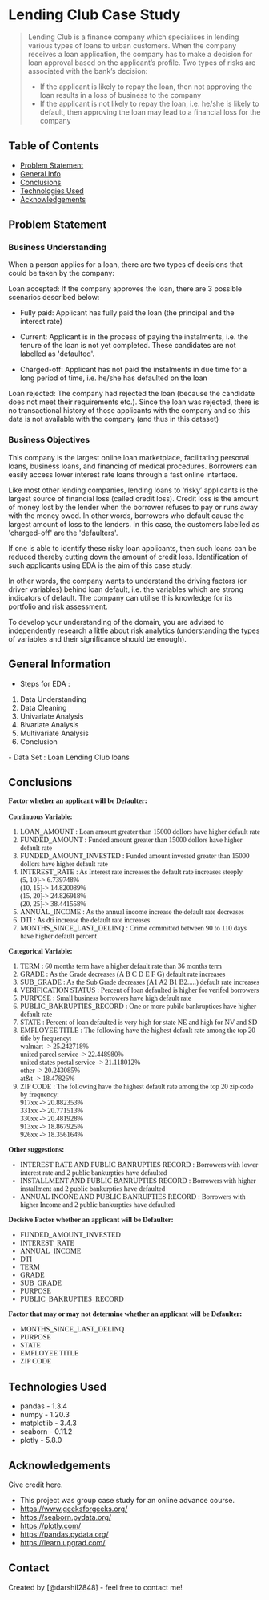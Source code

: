 # Lending Club Case Study
> Lending Club is a finance company which specialises in lending various types of loans to urban customers.
> When the company receives a loan application, the company has to make a decision for loan approval based on the applicant’s profile. Two types of risks are associated with the bank’s decision:
> * If the applicant is likely to repay the loan, then not approving the loan results in a loss of business to the company
> * If the applicant is not likely to repay the loan, i.e. he/she is likely to default, then approving the loan may lead to a financial loss for the company


## Table of Contents
* [Problem Statement](#problem-statement)
* [General Info](#general-information)
* [Conclusions](#conclusions)
* [Technologies Used](#technologies-used)
* [Acknowledgements](#acknowledgements)

<!-- You can include any other section that is pertinent to your problem -->

## Problem Statement
### Business Understanding
When a person applies for a loan, there are two types of decisions that could be taken by the company:

Loan accepted: If the company approves the loan, there are 3 possible scenarios described below:

* Fully paid: Applicant has fully paid the loan (the principal and the interest rate)

* Current: Applicant is in the process of paying the instalments, i.e. the tenure of the loan is not yet completed. These candidates are not labelled as 'defaulted'.

* Charged-off: Applicant has not paid the instalments in due time for a long period of time, i.e. he/she has defaulted on the loan 

Loan rejected: The company had rejected the loan (because the candidate does not meet their requirements etc.). Since the loan was rejected, there is no transactional history of those applicants with the company and so this data is not available with the company (and thus in this dataset)
### Business Objectives
This company is the largest online loan marketplace, facilitating personal loans, business loans, and financing of medical procedures. Borrowers can easily access lower interest rate loans through a fast online interface. 

Like most other lending companies, lending loans to ‘risky’ applicants is the largest source of financial loss (called credit loss). Credit loss is the amount of money lost by the lender when the borrower refuses to pay or runs away with the money owed. In other words, borrowers who default cause the largest amount of loss to the lenders. In this case, the customers labelled as 'charged-off' are the 'defaulters'. 

If one is able to identify these risky loan applicants, then such loans can be reduced thereby cutting down the amount of credit loss. Identification of such applicants using EDA is the aim of this case study.

In other words, the company wants to understand the driving factors (or driver variables) behind loan default, i.e. the variables which are strong indicators of default.  The company can utilise this knowledge for its portfolio and risk assessment. 

To develop your understanding of the domain, you are advised to independently research a little about risk analytics (understanding the types of variables and their significance should be enough).

<!-- You don't have to answer all the questions - just the ones relevant to your project. -->

## General Information
- Steps for EDA :
<ol>
    <li>Data Understanding</li>
    <li>Data Cleaning</li>
    <li>Univariate Analysis</li>
    <li>Bivariate Analysis</li>
    <li>Multivariate Analysis</li>
    <li>Conclusion</li>
</ol>
- Data Set : Loan Lending Club loans 

<!-- You don't have to answer all the questions - just the ones relevant to your project. -->

## Conclusions
<div class="alert alert-block alert-danger">
    <span style='font-family:Georgia'>
        <b>Factor whether an applicant will be Defaulter: </b> <br><br>
        <b>Continuous Variable: </b>
        <ol>
            <li>LOAN_AMOUNT : Loan amount greater than 15000 dollors have higher default rate</li>
            <li>FUNDED_AMOUNT : Funded amount greater than 15000 dollors have higher default rate</li>
            <li>FUNDED_AMOUNT_INVESTED : Funded amount invested greater than 15000 dollors have higher default rate</li>
            <li>INTEREST_RATE : As Interest rate increases the default rate increases steeply<br>
                (5, 10]-> 6.739748%<br>
                (10, 15]-> 14.820089%<br>
                (15, 20]-> 24.826918% <br>
                (20, 25]-> 38.441558%</li>
            <li>ANNUAL_INCOME : As the annual income increase the default rate decreases</li>
            <li>DTI : As dti increase the default rate increases</li>
            <li>MONTHS_SINCE_LAST_DELINQ  : Crime committed between 90 to 110 days have higher default percent</li>
        </ol>
        <b>Categorical Variable: </b>
        <ol>
            <li>TERM : 60 months term have a higher default rate than 36 months term</li>
            <li>GRADE : As the Grade decreases (A B C D E F G) default rate increases </li>
            <li>SUB_GRADE : As the Sub Grade decreases (A1 A2 B1 B2.....) default rate increases</li>
            <li>VERIFICATION STATUS : Percent of loan defaulted is higher for verifed borrowers</li>
            <li>PURPOSE : Small business borrowers have high default rate</li>
            <li>PUBLIC_BAKRUPTIES_RECORD : One or more pubilc bankruptices have higher default rate</li>
            <li>STATE : Percent of loan defaulted is very high for state NE and high for NV and SD</li>
            <li>EMPLOYEE TITLE : The following have the highest default rate among the top 20 title by frequency:<br>
                walmart                         -> 25.242718%<br>
                united parcel service           -> 22.448980%<br>
                united states postal service    -> 21.118012%<br>
                other                           -> 20.243085%<br>
                at&t                            -> 18.47826%</li>
            <li>ZIP CODE : The following have the highest default rate among the top 20 zip code by frequency:<br>
                917xx    -> 20.882353%<br>
                331xx    -> 20.771513%<br>
                330xx    -> 20.481928%<br>
                913xx    -> 18.867925%<br>
                926xx    -> 18.356164%</li>
        </ol>
    </span>    
</div>

<div class="alert alert-block alert-info">
    <span style='font-family:Georgia'>
        <b>Other suggestions: </b>
        <ul>
            <li>INTEREST RATE AND PUBLIC BANRUPTIES RECORD : Borrowers with lower interest rate and 2 public bankurpties have defaulted</li>
            <li>INSTALLMENT AND PUBLIC BANRUPTIES RECORD : Borrowers with higher installment and 2 public bankurpties have defaulted</li>
            <li>ANNUAL INCONE AND PUBLIC BANRUPTIES RECORD : Borrowers with higher Income and 2 public bankurpties have defaulted</li>
        </ul>
    </span>    
</div>

<div class="alert alert-block alert-success">
    <span style='font-family:Georgia'>
        <b>Decisive Factor whether an applicant will be Defaulter:</b> 
        <ul>
            <li>FUNDED_AMOUNT_INVESTED</li>
            <li>INTEREST_RATE</li>
            <li>ANNUAL_INCOME</li>
            <li>DTI</li>
            <li>TERM</li>
            <li>GRADE</li>
            <li>SUB_GRADE</li>
            <li>PURPOSE</li>
            <li>PUBLIC_BAKRUPTIES_RECORD</li>
        </ul>
    </span>    
</div>

<div class="alert alert-block alert-warning">
    <span style='font-family:Georgia'>
        <b>Factor that may or may not determine whether an applicant will be Defaulter:</b> 
        <ul>
            <li>MONTHS_SINCE_LAST_DELINQ</li>
            <li>PURPOSE</li>
            <li>STATE</li>
            <li>EMPLOYEE TITLE</li>
            <li>ZIP CODE</li>
        </ul>
    </span>    
</div>

<!-- You don't have to answer all the questions - just the ones relevant to your project. -->


## Technologies Used
- pandas - 1.3.4
- numpy - 1.20.3
- matplotlib - 3.4.3
- seaborn - 0.11.2
- plotly - 5.8.0

<!-- As the libraries versions keep on changing, it is recommended to mention the version of library used in this project -->

## Acknowledgements
Give credit here.
- This project was group case study for an online advance course.
- https://www.geeksforgeeks.org/
- https://seaborn.pydata.org/
- https://plotly.com/
- https://pandas.pydata.org/
- https://learn.upgrad.com/


## Contact
Created by [@darshil2848] - feel free to contact me!


<!-- Optional -->
<!-- ## License -->
<!-- This project is open source and available under the [... License](). -->

<!-- You don't have to include all sections - just the one's relevant to your project -->
